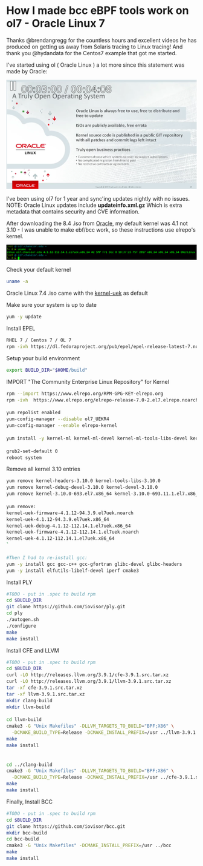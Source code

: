 # How I made bcc eBPF tools work on ol7 - Oracle Linux 7

Thanks @brendangregg for the countless hours and excellent videos he has produced on getting us away from Solaris tracing to Linux tracing!
And thank you @hydandata for the Centos7 example that got me started.

I've started using ol ( Oracle Linux ) a lot more since this statement was made by Oracle:

<img src="./bold-statement.png" alt="Bold Statement">

I've been using ol7 for 1 year and sync'ing updates nightly with no issues. NOTE: Oracle Linux updates include **updateinfo.xml.gz**
Which is extra metadata that contains security and CVE information.

After downloading the 8.4 .iso from [Oracle], my default kernel was 4.1 not 3.10 - 
I was unable to make ebf/bcc work, so these instructions use elrepo's kernel.

<img src="./default-uname.png">

Check your default kernel
```bash
uname -a
```

Oracle Linux 7.4 .iso came with the [kernel-uek] as default

Make sure your system is up to date
```bash
yum -y update
```

Install EPEL
```bash
RHEL 7 / Centos 7 / OL 7
rpm -ivh https://dl.fedoraproject.org/pub/epel/epel-release-latest-7.noarch.rpm
```

Setup your build environment
```bash
export BUILD_DIR="$HOME/build"
```

IMPORT "The Community Enterprise Linux Repository" for Kernel
```bash
rpm --import https://www.elrepo.org/RPM-GPG-KEY-elrepo.org
rpm -ivh  https://www.elrepo.org/elrepo-release-7.0-2.el7.elrepo.noarch.rpm

yum repolist enabled
yum-config-manager --disable ol7_UEKR4
yum-config-manager --enable elrepo-kernel

yum install -y kernel-ml kernel-ml-devel kernel-ml-tools-libs-devel kernel-ml-tools-libs kernel-ml-tools kernel-ml-headers

grub2-set-default 0
reboot system
```

Remove all kernel 3.10 entries 
```bash
yum remove kernel-headers-3.10.0 kernel-tools-libs-3.10.0
yum remove kernel-debug-devel-3.10.0 kernel-devel-3.10.0
yum remove kernel-3.10.0-693.el7.x86_64 kernel-3.10.0-693.11.1.el7.x86_64

yum remove:
kernel-uek-firmware-4.1.12-94.3.9.el7uek.noarch
kernel-uek-4.1.12-94.3.9.el7uek.x86_64
kernel-uek-debug-4.1.12-112.14.1.el7uek.x86_64
kernel-uek-firmware-4.1.12-112.14.1.el7uek.noarch
kernel-uek-4.1.12-112.14.1.el7uek.x86_64
`

#Then I had to re-install gcc:
yum -y install gcc gcc-c++ gcc-gfortran glibc-devel glibc-headers
yum -y install elfutils-libelf-devel iperf cmake3
```


Install PLY
```bash
#TODO - put in .spec to build rpm
cd $BUILD_DIR
git clone https://github.com/iovisor/ply.git
cd ply
./autogen.sh
./configure
make
make install
```

Install CFE and LLVM
```bash
#TODO - put in .spec to build rpm
cd $BUILD_DIR
curl -LO http://releases.llvm.org/3.9.1/cfe-3.9.1.src.tar.xz
curl -LO http://releases.llvm.org/3.9.1/llvm-3.9.1.src.tar.xz
tar -xf cfe-3.9.1.src.tar.xz
tar -xf llvm-3.9.1.src.tar.xz
mkdir clang-build
mkdir llvm-build

cd llvm-build
cmake3 -G "Unix Makefiles" -DLLVM_TARGETS_TO_BUILD="BPF;X86" \
  -DCMAKE_BUILD_TYPE=Release -DCMAKE_INSTALL_PREFIX=/usr ../llvm-3.9.1.src
make
make install


cd ../clang-build
cmake3 -G "Unix Makefiles" -DLLVM_TARGETS_TO_BUILD="BPF;X86" \
  -DCMAKE_BUILD_TYPE=Release -DCMAKE_INSTALL_PREFIX=/usr ../cfe-3.9.1.src
make
make install
```

Finally, Install BCC
```bash
#TODO - put in .spec to build rpm
cd $BUILD_DIR
git clone https://github.com/iovisor/bcc.git
mkdir bcc-build
cd bcc-build
cmake3 -G "Unix Makefiles" -DCMAKE_INSTALL_PREFIX=/usr ../bcc
make
make install
```

[Oracle]: http://www.oracle.com/technetwork/server-storage/linux/downloads/index.html
[kernel-uek]: http://www.oracle.com/technetwork/server-storage/linux/technologies/uek-overview-2043074.html
